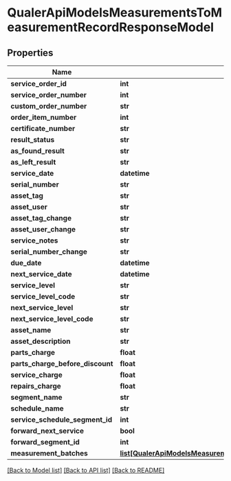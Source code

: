 # QualerApiModelsMeasurementsToMeasurementRecordResponseModel

## Properties
Name | Type | Description | Notes
------------ | ------------- | ------------- | -------------
**service_order_id** | **int** |  | [optional] 
**service_order_number** | **int** |  | [optional] 
**custom_order_number** | **str** |  | [optional] 
**order_item_number** | **int** |  | [optional] 
**certificate_number** | **str** |  | [optional] 
**result_status** | **str** |  | [optional] 
**as_found_result** | **str** |  | [optional] 
**as_left_result** | **str** |  | [optional] 
**service_date** | **datetime** |  | [optional] 
**serial_number** | **str** |  | [optional] 
**asset_tag** | **str** |  | [optional] 
**asset_user** | **str** |  | [optional] 
**asset_tag_change** | **str** |  | [optional] 
**asset_user_change** | **str** |  | [optional] 
**service_notes** | **str** |  | [optional] 
**serial_number_change** | **str** |  | [optional] 
**due_date** | **datetime** |  | [optional] 
**next_service_date** | **datetime** |  | [optional] 
**service_level** | **str** |  | [optional] 
**service_level_code** | **str** |  | [optional] 
**next_service_level** | **str** |  | [optional] 
**next_service_level_code** | **str** |  | [optional] 
**asset_name** | **str** |  | [optional] 
**asset_description** | **str** |  | [optional] 
**parts_charge** | **float** |  | [optional] 
**parts_charge_before_discount** | **float** |  | [optional] 
**service_charge** | **float** |  | [optional] 
**repairs_charge** | **float** |  | [optional] 
**segment_name** | **str** |  | [optional] 
**schedule_name** | **str** |  | [optional] 
**service_schedule_segment_id** | **int** |  | [optional] 
**forward_next_service** | **bool** |  | [optional] 
**forward_segment_id** | **int** |  | [optional] 
**measurement_batches** | [**list[QualerApiModelsMeasurementsToMeasurementRecordResponseModelMeasurementBatchResponseModel]**](QualerApiModelsMeasurementsToMeasurementRecordResponseModelMeasurementBatchResponseModel.md) |  | [optional] 

[[Back to Model list]](../README.md#documentation-for-models) [[Back to API list]](../README.md#documentation-for-api-endpoints) [[Back to README]](../README.md)

